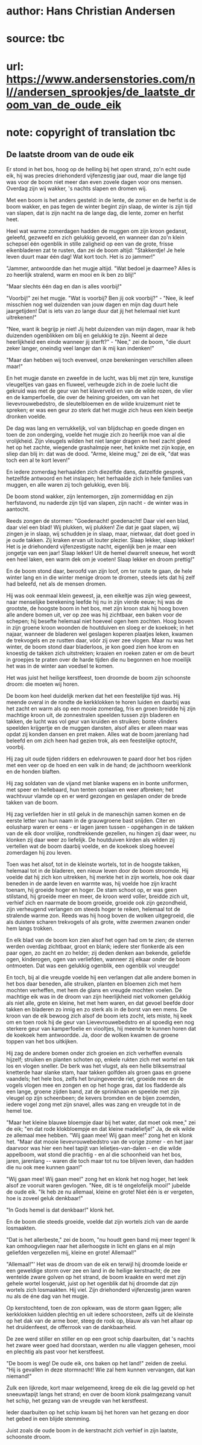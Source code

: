 # author: Hans Christian Andersen
# source: tbc
# url: https://www.andersenstories.com/nl//andersen_sprookjes/de_laatste_droom_van_de_oude_eik
# note: copyright of translation tbc

## De laatste droom van de oude eik 

Er stond in het bos, hoog op de helling bij het open strand, zo'n echt
oude eik, hij was precies driehonderd vijfenzestig jaar oud, maar die
lange tijd was voor de boom niet meer dan even zovele dagen voor ons
mensen. Overdag zijn wij wakker, 's nachts slapen en dromen wij.

Met een boom is het anders gesteld: in de lente, de zomer en de herfst
is de boom wakker, en pas tegen de winter begint zijn slaap, de winter
is zijn tijd van slapen, dat is zijn nacht na de lange dag, die lente,
zomer en herfst heet.

Heel wat warme zomerdagen hadden de muggen om zijn kroon gedanst,
geleefd, gezweefd en zich gelukkig gevoeld, en wanneer dan zo'n klein
schepsel één ogenblik in stille zaligheid op een van de grote, frisse
eikenbladeren zat te rusten, dan zei de boom altijd: "Stakkerdje! Je
hele leven duurt maar één dag! Wat kort toch. Het is zo jammer!"

"Jammer, antwoordde dan het mugje altijd. "Wat bedoel je daarmee?
Alles is zo heerlijk stralend, warm en mooi en ik ben zo blij!"

"Maar slechts één dag en dan is alles voorbij!"

"Voorbij!" zei het mugje. "Wat is voorbij? Ben jij ook voorbij?" -
"Nee, ik leef misschien nog wel duizenden van jouw dagen en mijn dag
duurt hele jaargetijden! Dat is iets van zo lange duur dat jij het
helemaal niet kunt uitrekenen!"

"Nee, want ik begrijp je niet! Jij hebt duizenden van mijn dagen, maar
ik heb duizenden ogenblikken om blij en gelukkig te zijn. Neemt al deze
heerlijkheid een einde wanneer jij sterft?" - "Nee," zei de boom,
"die duurt zeker langer, oneindig veel langer dan ik mij kan
indenken!"

"Maar dan hebben wij toch evenveel, onze berekeningen verschillen
alleen maar!"

En het mugje danste en zweefde in de lucht, was blij met zijn tere,
kunstige vleugeltjes van gaas en fluweel, verheugde zich in de zoele
lucht die gekruid was met de geur van het klaverveld en van de wilde
rozen, de vlier en de kamperfoelie, die over de heining groeiden, om van
het lievevrouwebedstro, de sleutelbloemen en de wilde kruizemunt niet te
spreken; er was een geur zo sterk dat het mugje zich heus een klein
beetje dronken voelde.

De dag was lang en verrukkelijk, vol van blijdschap en goede dingen en
toen de zon onderging, voelde het mugje zich zo heerlijk moe van al die
vrolijkheid. Zijn vleugels wilden het niet langer dragen en heel zacht
gleed het op het zachte, wiegende grashalmpje neer, het knikte met zijn
kopje, en sliep dan blij in: dat was de dood. "Arme, kleine mug," zei
de eik, "dat was toch een al te kort leven!"

En iedere zomerdag herhaalden zich diezelfde dans, datzelfde gesprek,
hetzelfde antwoord en het inslapen; het herhaalde zich in hele families
van muggen, en alle waren zij toch gelukkig, even blij.

De boom stond wakker, zijn lentemorgen, zijn zomermiddag en zijn
herfstavond, nu naderde zijn tijd van slapen, zijn nacht - de winter was
in aantocht.

Reeds zongen de stormen: "Goedenacht! goedenacht! Daar viel een blad,
daar viel een blad! Wij plukken, wij plukken! Zie dat je gaat slapen,
wij zingen je in slaap, wij schudden je in slaap, maar, nietwaar, dat
doet goed in je oude takken. Zij kraken ervan uit louter plezier. Slaap
lekker, slaap lekker! Het is je driehonderd vijfenzestigste nacht,
eigenlijk ben je maar een jongetje van een jaar! Slaap lekker! Uit de
hemel dwarrelt sneeuw, het wordt een heel laken, een warm dek om je
voeten! Slaap lekker en droom prettig!"

En de boom stond daar, beroofd van zijn loof, om ter ruste te gaan, de
hele winter lang en in die winter menige droom te dromen, steeds iets
dat hij zelf had beleefd, net als de mensen dromen.

Hij was ook eenmaal klein geweest, ja, een eikeltje was zijn wieg
geweest, naar menselijke berekening leefde hij nu in zijn vierde eeuw;
hij was de grootste, de hoogste boom in het bos, met zijn kroon stak hij
hoog boven alle andere bomen uit, ver op zee was hij zichtbaar, een
baken voor de schepen; hij besefte helemaal niet hoeveel ogen hem
zochten. Hoog boven in zijn groene kroon woonden de houtduiven en sloeg
er de koekoek; in het najaar, wanneer de bladeren wel geslagen koperen
plaatjes leken, kwamen de trekvogels en ze rustten daar, vóór zij over
zee vlogen. Maar nu was het winter, de boom stond daar bladerloos, je
kon goed zien hoe krom en knoestig de takken zich uitstrekten; kraaien
en roeken zaten er om de beurt in groepjes te praten over de harde
tijden die nu begonnen en hoe moeilijk het was in de winter aan voedsel
te komen.

Het was juist het heilige kerstfeest, toen droomde de boom zijn
schoonste droom: die moeten wij horen.

De boom kon heel duidelijk merken dat het een feestelijke tijd was. Hij
meende overal in de rondte de kerkklokken te horen luiden en daarbij was
het zacht en warm als op een mooie zomerdag, fris en groen breidde hij
zijn machtige kroon uit, de zonnestralen speelden tussen zijn bladeren
en takken, de lucht was vol geur van kruiden en struiken; bonte vlinders
speelden krijgertje en de muggen dansten, alsof alles er alleen maar was
opdat zij konden dansen en pret maken. Alles wat de boom jarenlang had
beleefd en om zich heen had gezien trok, als een feestelijke optocht,
voorbij.

Hij zag uit oude tijden ridders en edelvrouwen te paard door het bos
rijden met een veer op de hoed en een valk in de hand; de jachthoorn
weerklonk en de honden blaften.

Hij zag soldaten van de vijand met blanke wapens en in bonte uniformen,
met speer en hellebaard, hun tenten opslaan en weer afbreken; het
wachtvuur vlamde op en er werd gezongen en geslapen onder de brede
takken van de boom.

Hij zag verliefden hier in stil geluk in de maneschijn samen komen en de
eerste letter van hun naam in de grauwgroene bast snijden. Citer en
eolusharp waren er eens - er lagen jaren tussen - opgehangen in de
takken van de eik door vrolijke, rondtrekkende gezellen, nu hingen zij
daar weer, nu klonken zij daar weer zo liefelijk. De houtduiven kirden
als wilden zij vertellen wat de boom daarbij voelde, en de koekoek sloeg
hoeveel zomerdagen hij zou leven.

Toen was het alsof, tot in de kleinste wortels, tot in de hoogste
takken, helemaal tot in de bladeren, een nieuw leven door de boom
stroomde. Hij voelde dat hij zich kon uitrekken, hij merkte het in zijn
wortels, hoe ook daar beneden in de aarde leven en warmte was, hij
voelde hoe zijn kracht toenam, hij groeide hoger en hoger. De stam
schoot op, er was geen stilstand, hij groeide meer en meer, de kroon
werd voller, breidde zich uit, verhief zich en naarmate de boom groeide,
groeide ook zijn gezondheid, zijn verheugend verlangen om steeds hoger
te reiken, helemaal tot de stralende warme zon. Reeds was hij hoog boven
de wolken uitgegroeid, die als duistere scharen trekvogels of als grote,
witte zwermen zwanen onder hem langs trokken.

En elk blad van de boom kon zien alsof het ogen had om te zien; de
sterren werden overdag zichtbaar, groot en blank; iedere ster flonkerde
als een paar ogen, zo zacht en zo helder; zij deden denken aan bekende,
geliefde ogen, kinderogen, ogen van verliefden, wanneer zij elkaar onder
de boom ontmoeten. Dat was een gelukkig ogenblik, een ogenblik vol
vreugde!

En toch, bij al die vreugde voelde hij een verlangen dat alle andere
bomen in het bos daar beneden, alle struiken, planten en bloemen zich
met hem mochten verheffen, met hem de glans en vreugde mochten voelen.
De machtige eik was in de droom van zijn heerlijkheid niet volkomen
gelukkig als niet alle, grote en kleine, het met hem waren, en dat
gevoel beefde door takken en bladeren zo innig en zo sterk als in de
borst van een mens. De kroon van de eik bewoog zich alsof de boom iets
zocht, iets miste, hij keek om en toen rook hij de geur van
Lievevrouwebedstro en al spoedig een nog sterkere geur van kamperfoelie
en viooltjes, hij meende te kunnen horen dat de koekoek hem antwoordde.
Ja, door de wolken kwamen de groene toppen van het bos uitkijken.

Hij zag de andere bomen onder zich groeien en zich verheffen evenals
hijzelf; struiken en planten schoten op, enkele rukten zich met wortel
en tak los en vlogen sneller. De berk was het vlugst, als een helle
bliksemstraal knetterde haar slanke stam, haar takken golfden als groen
gaas en groene vaandels; het hele bos, zelfs het bruingeveerde riet,
groeide mee en de vogels vlogen mee en zongen en op het hoge gras, dat
los fladderde als een lange, groene zijden band, zat de sprinkhaan en
speelde met zijn vleugel op zijn scheenbeen; de kevers bromden en de
bijen zoemden, iedere vogel zong met zijn snavel, alles was zang en
vreugde tot in de hemel toe.

"Maar het kleine blauwe bloempje daar bij het water, dat moet ook
mee," zei de eik; "en dat rode klokbloempje en dat kleine
madeliefje!" Ja, de eik wilde ze allemaal mee hebben. "Wij gaan mee!
Wij gaan mee!" zong het en klonk het. "Maar dat mooie
lievevrouwebedstro van de vorige zomer - en het jaar daarvoor was hier
een heel tapijt van lelietjes-van-dalen - en die wilde appelboom, wat
stond die prachtig - en al die schoonheid van het bos, jaren, jarenlang
-- waren die toch maar tot nu toe blijven leven, dan hadden die nu ook
mee kunnen gaan!"

"Wij gaan mee! Wij gaan mee!" zong het en klonk het nog hoger, het
leek alsof ze vooruit waren gevlogen. "Nee, dit is té ongelofelijk
mooi!" jubelde de oude eik. "Ik heb ze nu allemaal, kleine en grote!
Niet één is er vergeten, hoe is zoveel geluk denkbaar!"

"In Gods hemel is dat denkbaar!" klonk het.

En de boom die steeds groeide, voelde dat zijn wortels zich van de aarde
losmaakten.

"Dat is het allerbeste," zei de boom, "nu houdt geen band mij meer
tegen! Ik kan omhoogvliegen naar het allerhoogste in licht en glans en
al mijn geliefden vergezellen mij, kleine en grote! Allemaal!"

"Allemaal!"' Het was de droom van de eik en terwijl hij droomde
loeide er een geweldige storm over zee en land in de heilige kerstnacht;
de zee wentelde zware golven op het strand, de boom kraakte en werd met
zijn gehele wortel losgerukt, juist op het ogenblik dat hij droomde dat
zijn wortels zich losmaakten. Hij viel. Zijn driehonderd vijfenzestig
jaren waren nu als de éne dag van het mugje.

Op kerstochtend, toen de zon opkwam, was de storm gaan liggen; alle
kerkklokken luidden plechtig en uit iedere schoorsteen, zelfs uit de
kleinste op het dak van de arme boer, steeg de rook op, blauw als van
het altaar op het druïdenfeest, de offerrook van de dankbaarheid.

De zee werd stiller en stiller en op een groot schip daarbuiten, dat 's
nachts het zware weer goed had doorstaan, werden nu alle vlaggen
gehesen, mooi en plechtig als past voor het kerstfeest.

"De boom is weg! De oude eik, ons baken op het land!" zeiden de
zeelui. "Hij is gevallen in deze stormnacht! Wie zal hem kunnen
vervangen, dat kan niemand!"

Zulk een lijkrede, kort maar welgemeend, kreeg de eik die lag geveld op
het sneeuwtapijt langs het strand; en over de boom klonk psalmgezang
vanuit het schip, het gezang van de vreugde van het kerstfeest.

Ieder daarbuiten op het schip kwam bij het horen van het gezang en door
het gebed in een blijde stemming.

Juist zoals de oude boom in de kerstnacht zich verhief in zijn laatste,
schoonste droom.
